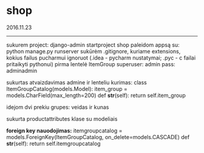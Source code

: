 # shop

2016.11.23

---

sukurem project: django-admin startproject shop
paleidom appsą su: python manage.py runserver
sukūrėm .gitignore, kuriame extensions, kokius failus pucharmui ignoruot (.idea - pycharm nustatymai; .pyc - c failai pritaikyti pythonui)
pirma lentelė ItemGroup
superuser: admin
pass: adminadmin

sukurtas atvaizdavimas admine ir lenteliu kurimas:
class ItemGroupCatalog(models.Model):
    item_group = models.CharField(max_length=200)
    def __str__(self):
        return self.item_group
 
idejom dvi prekiu grupes: veidas ir kunas

sukurta productattributes klase su modeliais

**foreign key nauodojimas:**
    itemgroupcatalog = models.ForeignKey(ItemGroupCatalog, on_delete=models.CASCADE)
    def __str__(self):
        return self.itemgroupcatalog